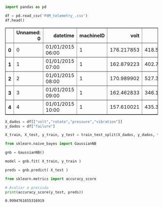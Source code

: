 ```python
import pandas as pd

df = pd.read_csv('PdM_telemetry_.csv')
df.head()

```




<div>
<style scoped>
    .dataframe tbody tr th:only-of-type {
        vertical-align: middle;
    }

    .dataframe tbody tr th {
        vertical-align: top;
    }

    .dataframe thead th {
        text-align: right;
    }
</style>
<table border="1" class="dataframe">
  <thead>
    <tr style="text-align: right;">
      <th></th>
      <th>Unnamed: 0</th>
      <th>datetime</th>
      <th>machineID</th>
      <th>volt</th>
      <th>rotate</th>
      <th>pressure</th>
      <th>vibration</th>
      <th>failure</th>
    </tr>
  </thead>
  <tbody>
    <tr>
      <th>0</th>
      <td>0</td>
      <td>01/01/2015 06:00</td>
      <td>1</td>
      <td>176.217853</td>
      <td>418.504078</td>
      <td>113.077935</td>
      <td>45.087686</td>
      <td>0</td>
    </tr>
    <tr>
      <th>1</th>
      <td>1</td>
      <td>01/01/2015 07:00</td>
      <td>1</td>
      <td>162.879223</td>
      <td>402.747490</td>
      <td>95.460525</td>
      <td>43.413973</td>
      <td>0</td>
    </tr>
    <tr>
      <th>2</th>
      <td>2</td>
      <td>01/01/2015 08:00</td>
      <td>1</td>
      <td>170.989902</td>
      <td>527.349825</td>
      <td>75.237905</td>
      <td>34.178847</td>
      <td>0</td>
    </tr>
    <tr>
      <th>3</th>
      <td>3</td>
      <td>01/01/2015 09:00</td>
      <td>1</td>
      <td>162.462833</td>
      <td>346.149335</td>
      <td>109.248561</td>
      <td>41.122144</td>
      <td>0</td>
    </tr>
    <tr>
      <th>4</th>
      <td>4</td>
      <td>01/01/2015 10:00</td>
      <td>1</td>
      <td>157.610021</td>
      <td>435.376873</td>
      <td>111.886648</td>
      <td>25.990511</td>
      <td>0</td>
    </tr>
  </tbody>
</table>
</div>




```python
X_dados = df[["volt","rotate","pressure","vibration"]]
y_dados = df["failure"]
```


```python
X_train, X_test, y_train, y_test = train_test_split(X_dados, y_dados, test_size=0.33, random_state=42)
```


```python
from sklearn.naive_bayes import GaussianNB

gnb = GaussianNB()

model = gnb.fit( X_train, y_train )
```


```python
preds = gnb.predict( X_test )
```


```python
from sklearn.metrics import accuracy_score

# Avaliar a precisão
print(accuracy_score(y_test, preds))
```

    0.9994761655316919
    
